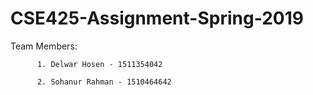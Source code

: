 # CSE425-Assignment-Spring-2019
Team Members:

          1. Delwar Hosen - 1511354042 
          
          2. Sohanur Rahman - 1510464642
